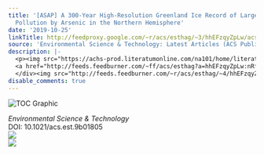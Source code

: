 ```yaml
---
title: '[ASAP] A 300-Year High-Resolution Greenland Ice Record of Large-Scale Atmospheric
  Pollution by Arsenic in the Northern Hemisphere'
date: '2019-10-25'
linkTitle: http://feedproxy.google.com/~r/acs/esthag/~3/hhEFzqyZpLw/acs.est.9b01805
source: 'Environmental Science & Technology: Latest Articles (ACS Publications)'
description: |-
  <p><img src="https://achs-prod.literatumonline.com/na101/home/literatum/publisher/achs/journals/content/esthag/0/esthag.ahead-of-print/acs.est.9b01805/20191025/images/medium/es9b01805_0004.gif" alt="TOC Graphic"/></p><div><cite>Environmental Science & Technology</cite></div><div>DOI: 10.1021/acs.est.9b01805</div><div class="feedflare">
  <a href="http://feeds.feedburner.com/~ff/acs/esthag?a=hhEFzqyZpLw:nRfrzhQN6ec:yIl2AUoC8zA"><img src="http://feeds.feedburner.com/~ff/acs/esthag?d=yIl2AUoC8zA" border="0"></img></a>
  </div><img src="http://feeds.feedburner.com/~r/acs/esthag/~4/hhEFzqyZpLw" ...
disable_comments: true
---
```

<p><img src="https://achs-prod.literatumonline.com/na101/home/literatum/publisher/achs/journals/content/esthag/0/esthag.ahead-of-print/acs.est.9b01805/20191025/images/medium/es9b01805_0004.gif" alt="TOC Graphic"/></p><div><cite>Environmental Science & Technology</cite></div><div>DOI: 10.1021/acs.est.9b01805</div><div class="feedflare">
<a href="http://feeds.feedburner.com/~ff/acs/esthag?a=hhEFzqyZpLw:nRfrzhQN6ec:yIl2AUoC8zA"><img src="http://feeds.feedburner.com/~ff/acs/esthag?d=yIl2AUoC8zA" border="0"></img></a>
</div><img src="http://feeds.feedburner.com/~r/acs/esthag/~4/hhEFzqyZpLw" ...
